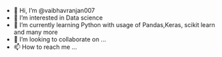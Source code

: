 - 👋 Hi, I’m @vaibhavranjan007
- 👀 I’m interested in Data science
- 🌱 I’m currently learning Python with usage of Pandas,Keras, scikit learn and many more
- 💞️ I’m looking to collaborate on ...
- 📫 How to reach me ...

<!---
vaibhavranjan007/vaibhavranjan007 is a ✨ special ✨ repository because its `README.md` (this file) appears on your GitHub profile.
You can click the Preview link to take a look at your changes.
--->
